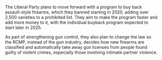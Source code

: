 The Liberal Party plans to move forward with a program to buy back assault-style firearms, which they banned starting in 2020, adding over 2,500 varieties to a prohibited list. They aim to make the program faster and add more money to it, with the individual buyback program expected to start later in 2025.

As part of strengthening gun control, they also plan to change the law so the RCMP, instead of the gun industry, decides how new firearms are classified and automatically take away gun licenses from people found guilty of violent crimes, especially those involving intimate partner violence.
